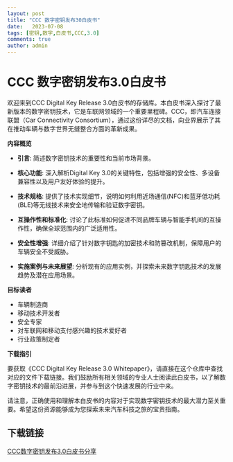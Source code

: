 ```yaml
---
layout: post
title: "CCC 数字密钥发布30白皮书"
date:   2023-07-08
tags: [密钥,数字,白皮书,CCC,3.0]
comments: true
author: admin
---
```

# CCC 数字密钥发布3.0白皮书

欢迎来到CCC Digital Key Release 3.0白皮书的存储库。本白皮书深入探讨了最新版本的数字密钥技术，它是车联网领域的一个重要里程碑。CCC，即汽车连接联盟（Car Connectivity Consortium），通过这份详尽的文档，向业界展示了其在推动车辆与数字世界无缝整合方面的革新成果。

**内容概览**

- **引言**: 简述数字密钥技术的重要性和当前市场背景。
  
- **核心功能**: 深入解析Digital Key 3.0的关键特性，包括增强的安全性、多设备兼容性以及用户友好体验的提升。
  
- **技术规格**: 提供了技术实现细节，说明如何利用近场通信(NFC)和蓝牙低功耗(BLE)等无线技术来安全地传输和验证数字密钥。
  
- **互操作性和标准化**: 讨论了此标准如何促进不同品牌车辆与智能手机间的互操作性，确保全球范围内的广泛适用性。
  
- **安全性增强**: 详细介绍了针对数字钥匙的加密技术和防篡改机制，保障用户的车辆安全不受威胁。
  
- **实施案例与未来展望**: 分析现有的应用实例，并探索未来数字钥匙技术的发展趋势及潜在应用场景。

**目标读者**

- 车辆制造商
- 移动技术开发者
- 安全专家
- 对车联网和移动支付感兴趣的技术爱好者
- 行业政策制定者

**下载指引**

要获取《CCC Digital Key Release 3.0 Whitepaper》，请直接在这个仓库中查找对应的文件下载链接。我们鼓励所有相关领域的专业人士阅读此白皮书，以了解数字密钥技术的最前沿进展，并参与到这个快速发展的行业中来。

请注意，正确使用和理解本白皮书的内容对于实现数字密钥技术的最大潜力至关重要。希望这份资源能够成为您探索未来汽车科技之旅的宝贵指南。

## 下载链接

[CCC数字密钥发布3.0白皮书分享](https://pan.quark.cn/s/c38dc1ac9eb4)